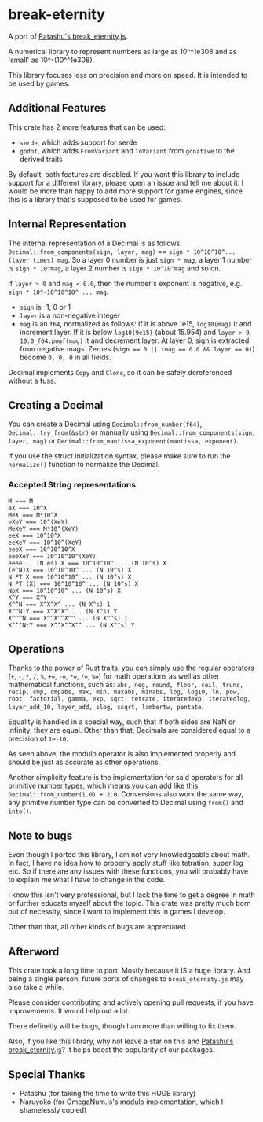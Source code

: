 # break-eternity

A port of [Patashu's break_eternity.js](https://github.com/Patashu/break_eternity.js).

A numerical library to represent numbers as large as 10^^1e308 and as 'small' as 10^-(10^^1e308).

This library focuses less on precision and more on speed. It is intended to be used by games.

## Additional Features

This crate has 2 more features that can be used:

* `serde`, which adds support for serde
* `godot`, which adds `FromVariant` and `ToVariant` from `gdnative` to the derived traits

By default, both features are disabled. If you want this library to include support for a different library, please open an issue and tell me about it. I would be more than happy to add more support for game engines, since this is a library that's supposed to be used for games.

## Internal Representation

The internal representation of a Decimal is as follows:
`Decimal::from_components(sign, layer, mag)` == `sign * 10^10^10^...(layer times) mag`. So a layer 0 number is just `sign * mag`, a layer 1 number is `sign * 10^mag`, a layer 2 number is `sign * 10^10^mag` and so on.

If `layer > 0` and `mag < 0.0`, then the number's exponent is negative, e.g. `sign * 10^-10^10^10^ ... mag`.

* `sign` is -1, 0 or 1
* `layer` is a non-negative integer
* `mag` is an `f64`, normalized as follows: If it is above 1e15, `log10(mag)` it and increment layer. If it is below `log10(9e15)` (about 15.954) and `layer > 0`, `10.0_f64.powf(mag)` it and decrement layer. At layer 0, sign is extracted from negative mags. Zeroes (`sign == 0 || (mag == 0.0 && layer == 0)`) become `0, 0, 0` in all fields.

Decimal implements `Copy` and `Clone`, so it can be safely dereferenced without a fuss.

## Creating a Decimal

You can create a Decimal using `Decimal::from_number(f64)`, `Decimal::try_from(&str)` or manually using `Decimal::from_components(sign, layer, mag)` or `Decimal::from_mantissa_exponent(mantissa, exponent)`.

If you use the struct initialization syntax, please make sure to run the `normalize()` function to normalize the Decimal.

### Accepted String representations

```plain
M === M
eX === 10^X
MeX === M*10^X
eXeY === 10^(XeY)
MeXeY === M*10^(XeY)
eeX === 10^10^X
eeXeY === 10^10^(XeY)
eeeX === 10^10^10^X
eeeXeY === 10^10^10^(XeY)
eeee... (N es) X === 10^10^10^ ... (N 10^s) X
(e^N)X === 10^10^10^ ... (N 10^s) X
N PT X === 10^10^10^ ... (N 10^s) X
N PT (X) === 10^10^10^ ... (N 10^s) X
NpX === 10^10^10^ ... (N 10^s) X
X^Y === X^Y
X^^N === X^X^X^ ... (N X^s) 1
X^^N;Y === X^X^X^ ... (N X^s) Y
X^^^N === X^^X^^X^^ ... (N X^^s) 1
X^^^N;Y === X^^X^^X^^ ... (N X^^s) Y
```

## Operations

Thanks to the power of Rust traits, you can simply use the regular operators (`+`, `-`, `*`, `/`, `%`, `+=`, `-=`, `*=`, `/=`, `%=`) for math operations as well as other mathematical functions, such as: `abs, neg, round, floor, ceil, trunc, recip, cmp, cmpabs, max, min, maxabs, minabs, log, log10, ln, pow, root, factorial, gamma, exp, sqrt, tetrate, iteratedexp, iteratedlog, layer_add_10, layer_add, slog, ssqrt, lambertw, pentate`.

Equality is handled in a special way, such that if both sides are NaN or Infinity, they are equal. Other than that, Decimals are considered equal to a precision of `1e-10`.

As seen above, the modulo operator is also implemented properly and should be just as accurate as other operations.

Another simplicity feature is the implementation for said operators for all primitive number types, which means you can add like this `Decimal::from_number(1.0) + 2.0`. Conversions also work the same way, any primitve number type can be converted to Decimal using `from()` and `into()`.

## Note to bugs

Even though I ported this library, I am not very knowledgeable about math. In fact, I have no idea how to properly apply stuff like tetration, super log etc. So if there are any issues with these functions, you will probably have to explain me what I have to change  in the code.

I know this isn't very professional, but I lack the time to get a degree in math or further educate myself about the topic. This crate was pretty much born out of necessity, since I want to implement this in games I develop.

Other than that, all other kinds of bugs are appreciated.

## Afterword

This crate took a long time to port. Mostly because it IS a huge library. And being a single person, future ports of changes to `break_eternity.js` may also take a while.

Please consider contributing and actively opening pull requests, if you have improvements. It would help out a lot.

There definetly will be bugs, though I am more than willing to fix them.

Also, if you like this library, why not leave a star on this and [Patashu's break_eternity.js](https://github.com/Patashu/break_eternity.js)? It helps boost the popularity of our packages.

## Special Thanks

* Patashu (for taking the time to write this HUGE library)
* Naruyoko (for OmegaNum.js's modulo implementation, which I shamelessly copied)
